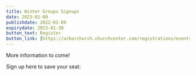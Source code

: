 ```yaml
---
title: Winter Groups Signups
date: 2023-01-09
publishdate: 2022-01-09
expirydate: 2023-01-30
button_text: Register
button_link: [https://arborchurch.churchcenter.com/registrations/events/1578482]
---
```


More information to come!

Sign up here to save your seat:
